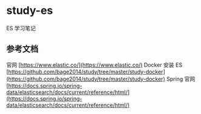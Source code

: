 
# study-es #
ES 学习笔记

## 参考文档 ##
官网 [https://www.elastic.co/](https://www.elastic.co/)
Docker 安装 ES [https://github.com/bage2014/study/tree/master/study-docker](https://github.com/bage2014/study/tree/master/study-docker)
Spring 官网 [https://docs.spring.io/spring-data/elasticsearch/docs/current/reference/html/](https://docs.spring.io/spring-data/elasticsearch/docs/current/reference/html/)